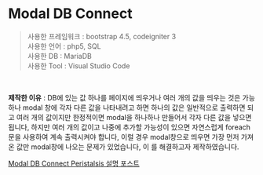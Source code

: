 # Modal DB Connect

>사용한 프레임워크 : bootstrap 4.5, codeigniter 3<br>
>사용한 언어 : php5, SQL<br>
>사용한 DB : MariaDB<br>
>사용한 Tool : Visual Studio Code<br>
<br>

<b>제작한 이유</b> : DB에 있는 값 하나를 페이지에 띄우거나 여러 개의 값을 띄우는 것은 가능하나 modal 창에 각자 다른 값을 나타내려고 하면 하나의 값은 일반적으로 출력하면 되고 여러 개의 값이지만 한정적이면 modal을 하나하나 만들어서 각자 다른 값을 넣으면 됩니다, 하지만 여러 개의 값이고 나중에 추가할 가능성이 있으면 자연스럽게 foreach문을 사용하여 계속 출력시켜야 합니다, 이럴 경우 modal창으로 띄우면 가장 먼저 가져온 값만 modal창에 나오는 문제가 있었습니다, 이 를 해결하고자 제작하였습니다.

<a href="https://juniorprogram.tistory.com/53">Modal DB Connect Peristalsis 설명 포스트</a>
